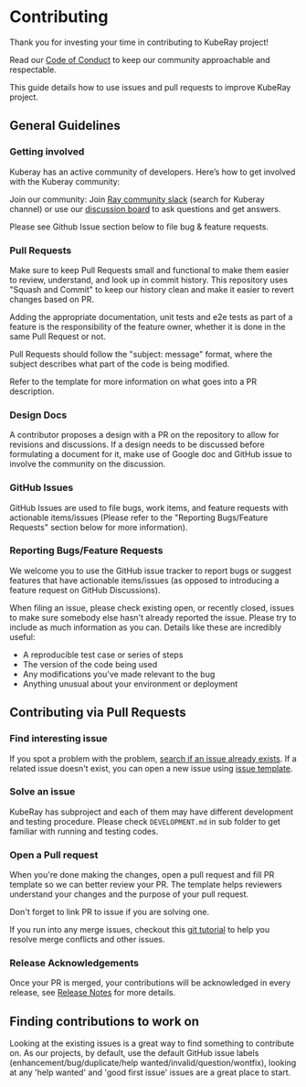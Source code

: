 <!-- markdownlint-disable MD013 -->
# Contributing

Thank you for investing your time in contributing to KubeRay project!

Read our [Code of Conduct](./CODE_OF_CONDUCT.md) to keep our community approachable and respectable.

This guide details how to use issues and pull requests to improve KubeRay project.

## General Guidelines

### Getting involved

Kuberay has an active community of developers. Here’s how to get involved with the Kuberay community:

Join our community: Join [Ray community slack](https://forms.gle/9TSdDYUgxYs8SA9e8) (search for Kuberay channel) or use our [discussion board](https://discuss.ray.io/c/ray-clusters/ray-kubernetes) to ask questions and get answers.

Please see Github Issue section below to file bug & feature requests.

### Pull Requests

Make sure to keep Pull Requests small and functional to make them easier to review, understand, and look up in commit history. This repository uses "Squash and Commit" to keep our history clean and make it easier to revert changes based on PR.

Adding the appropriate documentation, unit tests and e2e tests as part of a feature is the responsibility of the feature owner, whether it is done in the same Pull Request or not.

Pull Requests should follow the "subject: message" format, where the subject describes what part of the code is being modified.

Refer to the template for more information on what goes into a PR description.

### Design Docs

A contributor proposes a design with a PR on the repository to allow for revisions and discussions. If a design needs to be discussed before formulating a document for it, make use of Google doc and GitHub issue to involve the community on the discussion.

### GitHub Issues

GitHub Issues are used to file bugs, work items, and feature requests with actionable items/issues (Please refer to the "Reporting Bugs/Feature Requests" section below for more information).

### Reporting Bugs/Feature Requests

We welcome you to use the GitHub issue tracker to report bugs or suggest features that have actionable items/issues (as opposed to introducing a feature request on GitHub Discussions).

When filing an issue, please check existing open, or recently closed, issues to make sure somebody else hasn't already reported the issue. Please try to include as much information as you can. Details like these are incredibly useful:

- A reproducible test case or series of steps
- The version of the code being used
- Any modifications you've made relevant to the bug
- Anything unusual about your environment or deployment

## Contributing via Pull Requests

### Find interesting issue

If you spot a problem with the problem, [search if an issue already exists](https://github.com/ray-project/kuberay/issues). If a related issue doesn't exist, you can open a new issue using [issue template](https://github.com/ray-project/kuberay/issues/new/choose).

### Solve an issue

KubeRay has subproject and each of them may have different development and testing procedure. Please check `DEVELOPMENT.md` in sub folder to get familiar with running and testing codes.

### Open a Pull request

When you're done making the changes, open a pull request and fill PR template so we can better review your PR. The template helps reviewers understand your changes and the purpose of your pull request.

Don't forget to link PR to issue if you are solving one.

If you run into any merge issues, checkout this [git tutorial](https://docs.github.com/en/pull-requests/collaborating-with-pull-requests/addressing-merge-conflicts/resolving-a-merge-conflict-on-github) to help you resolve merge conflicts and other issues.

### Release Acknowledgements

Once your PR is merged, your contributions will be acknowledged in every release, see [Release Notes](https://github.com/ray-project/kuberay/releases) for more details.

## Finding contributions to work on

Looking at the existing issues is a great way to find something to contribute on. As our projects, by default, use the default GitHub issue labels (enhancement/bug/duplicate/help wanted/invalid/question/wontfix), looking at any 'help wanted' and 'good first issue' issues are a great place to start.
